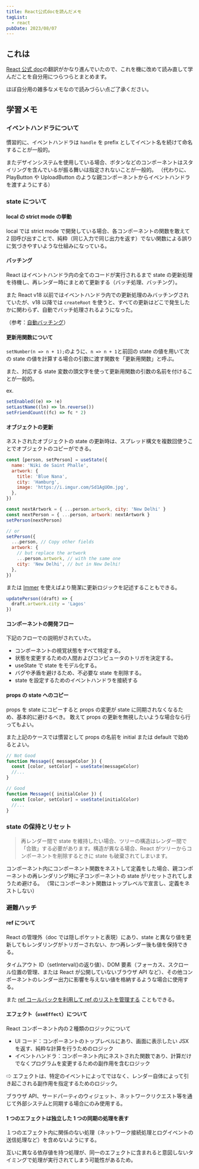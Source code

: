 ```yaml
---
title: React公式docを読んだメモ
tagList:
  - react
pubDate: 2023/08/07
---
```


## これは

[React 公式 doc](https://ja.react.dev/)の翻訳がかなり進んでいたので、これを機に改めて読み直して学んだことを自分用につらつらとまとめます。

ほぼ自分用の雑多なメモなので読みづらい点ご了承ください。

## 学習メモ

### イベントハンドラについて

慣習的に、イベントハンドラは `handle` を prefix としてイベント名を続けて命名することが一般的。

またデザインシステムを使用している場合、ボタンなどのコンポーネントはスタイリングを含んでいるが振る舞いは指定されないことが一般的。
（代わりに、PlayButton や UploadButton のような親コンポーネントからイベントハンドラを渡すようにする）

### state について

#### local の strict mode の挙動

local では strict mode で開発している場合、各コンポーネントの関数を敢えて 2 回呼び出すことで、純粋（同じ入力で同じ出力を返す）でない関数による誤りに気づきやすいような仕組みになっている。

#### バッチング

React はイベントハンドラ内の全てのコードが実行されるまで state の更新処理を待機し、再レンダー時にまとめて更新する（バッチ処理、バッチング）。

また React v18 以前ではイベントハンドラ内での更新処理のみバッチングされていたが、v18 以降では `createRoot` を使うと、すべての更新はどこで発生したかに関わらず、自動でバッチ処理されるようになった。

（参考：[自動バッチング](https://ja.react.dev/blog/2022/03/08/react-18-upgrade-guide#automatic-batching)）

#### 更新用関数について

`setNumber(n => n + 1);`のように、`n => n + 1`と前回の state の値を用いて次の state の値を計算する場合の引数に渡す関数を「更新用関数」と呼ぶ。

また、対応する state 変数の頭文字を使って更新用関数の引数の名前を付けることが一般的。

ex.

```js
setEnabled((e) => !e)
setLastName((ln) => ln.reverse())
setFriendCount((fc) => fc * 2)
```

#### オブジェクトの更新

ネストされたオブジェクトの state の更新時は、スプレッド構文を複数回使うことでオブジェクトのコピーができる。

```jsx
const [person, setPerson] = useState({
  name: 'Niki de Saint Phalle',
  artwork: {
    title: 'Blue Nana',
    city: 'Hamburg',
    image: 'https://i.imgur.com/Sd1AgUOm.jpg',
  },
})
```

```jsx
const nextArtwork = { ...person.artwork, city: 'New Delhi' }
const nextPerson = { ...person, artwork: nextArtwork }
setPerson(nextPerson)

// or
setPerson({
  ...person, // Copy other fields
  artwork: {
    // but replace the artwork
    ...person.artwork, // with the same one
    city: 'New Delhi', // but in New Delhi!
  },
})
```

または [Immer](https://github.com/immerjs/use-immer) を使えばより簡潔に更新ロジックを記述することもできる。

```jsx
updatePerson((draft) => {
  draft.artwork.city = 'Lagos'
})
```

#### コンポーネントの開発フロー

下記のフローでの説明がされていた。

- コンポーネントの視覚状態をすべて特定する。
- 状態を変更するための人間およびコンピュータのトリガを決定する。
- useState で state をモデル化する。
- バグや矛盾を避けるため、不必要な state を削除する。
- state を設定するためのイベントハンドラを接続する

#### props の state へのコピー

props を state にコピーすると props の変更が state に同期されなくなるため、基本的に避けるべき。
敢えて props の更新を無視したいような場合なら行ってもよい。

また上記のケースでは慣習として props の名前を initial または default で始めるとよい。

```js
// Not Good
function Message({ messageColor }) {
  const [color, setColor] = useState(messageColor)
  //...
}

// Good
function Message({ initialColor }) {
  const [color, setColor] = useState(initialColor)
  //...
}
```

### state の保持とリセット

> 再レンダー間で state を維持したい場合、ツリーの構造はレンダー間で「合致」する必要があります。構造が異なる場合、React がツリーからコンポーネントを削除するときに state も破棄されてしまいます。

コンポーネント内にコンポーネント関数をネストして定義をした場合、親コンポーネントの再レンダリング時に子コンポーネントの state がリセットされてしまうため避ける。
（常にコンポーネント関数はトップレベルで宣言し、定義をネストしない）

### 避難ハッチ

#### ref について

React の管理外（doc では隠しポケットと表現）にあり、state と異なり値を更新してもレンダリングがトリガーされない、かつ再レンダー後も値を保持できる。

タイムアウト ID（setInterval()の返り値）、DOM 要素（フォーカス、スクロール位置の管理、または React が公開していないブラウザ API など）、その他コンポーネントのレンダー出力に影響を与えない値を格納するような場合に使用する。

また [ref コールバックを利用して ref のリストを管理する](https://ja.react.dev/learn/manipulating-the-dom-with-refs#how-to-manage-a-list-of-refs-using-a-ref-callback) こともできる。

#### エフェクト（`useEffect`）について

React コンポーネント内の２種類のロジックについて

- UI コード：コンポーネントのトップレベルにあり、画面に表示したい JSX を返す、純粋な計算を行うためのロジック
- イベントハンドラ：コンポーネント内にネストされた関数であり、計算だけでなくプログラムを変更するための副作用を含むロジック

⇨ エフェクトは、特定のイベントによってではなく、レンダー自体によって引き起こされる副作用を指定するためのロジック。

ブラウザ API、サードパーティのウィジェット、ネットワークリクエスト等を通じて外部システムと同期する場合にのみ使用する。

#### 1 つのエフェクトは独立した 1 つの同期の処理を表す

１つのエフェクト内に関係のない処理（ネットワーク接続処理とログイベントの送信処理など）を含めないようにする。

互いに異なる依存値を持つ処理が、同一のエフェクトに含まれると意図しないタイミングで処理が実行されてしまう可能性があるため。
